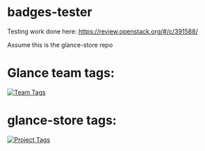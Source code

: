 # badges-tester

Testing work done here: https://review.openstack.org/#/c/391588/

Assume this is the glance-store repo

# Glance team tags:

[![Team Tags][team-badges]][project-link]

[team-badges]: http://docs-draft.openstack.org/88/391588/3/check/gate-governance-docs-ubuntu-xenial/92fb335//doc/build/html/badges/glance-team.svg
[project-link]: http://governance.openstack.org/reference/projects/glance.html

# glance-store tags:

[![Project Tags][project-badges]][project-link]

[project-badges]: http://docs-draft.openstack.org/88/391588/3/check/gate-governance-docs-ubuntu-xenial/92fb335//doc/build/html/badges/glance-store.svg
[project-link]: http://governance.openstack.org/reference/projects/glance.html
